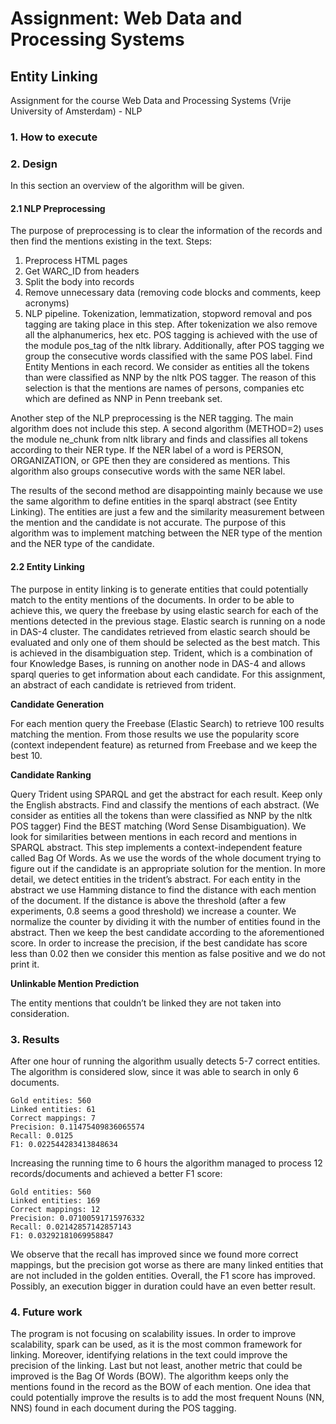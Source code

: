 # Assignment: Web Data and Processing Systems
## Entity Linking
Assignment for the course Web Data and Processing Systems (Vrije University of Amsterdam) - NLP

### 1. How to execute


### 2. Design
In this section an overview of the algorithm will be given.

#### 2.1 NLP Preprocessing
The purpose of preprocessing is to clear the information of the records and then find the mentions existing in the text. Steps:

1. Preprocess HTML pages
2. Get WARC_ID from headers
3. Split the body into records
4. Remove unnecessary data (removing code blocks and comments, keep acronyms)
5. NLP pipeline. Tokenization, lemmatization, stopword removal and pos tagging are taking place in this step. After tokenization we also remove all the alphanumerics, hex etc. POS tagging is achieved with the use of the module pos_tag of the nltk library. Additionally, after POS tagging we group the consecutive words classified with the same POS label.
Find Entity Mentions in each record. We consider as entities all the tokens than were classified as NNP by the nltk POS tagger. The reason of this selection is that the mentions are names of persons, companies etc which are defined as NNP in Penn treebank set.

Another step of the NLP preprocessing is the NER tagging. The main algorithm does not include this step. A second algorithm (METHOD=2) uses the module ne_chunk from nltk library and finds and classifies all tokens according to their NER type. If the NER label of a word is PERSON, ORGANIZATION, or GPE then they are considered as mentions. This algorithm also groups consecutive words with the same NER label.  

The results of the second method are disappointing mainly because we use the same algorithm to define entities in the sparql abstract (see Entity Linking). The entities are just a few and the similarity measurement between the mention and the candidate is not accurate. The purpose of this algorithm was to implement matching between the NER type of the mention and the NER type of the candidate.



#### 2.2 Entity Linking

The purpose in entity linking is to generate entities that could potentially match to the entity mentions of the documents. In order to be able to achieve this, we query the freebase by using elastic search for each of the mentions detected in the previous stage. Elastic search is running on a node in DAS-4 cluster. The candidates retrieved from elastic search should be evaluated and only one of them should be selected as the best match. This is achieved in the disambiguation step. Trident, which is a combination of four Knowledge Bases, is running on another node in DAS-4 and allows sparql queries to get information about each candidate. For this assignment, an abstract of each candidate is retrieved from trident.

<b>Candidate Generation</b>

For each mention query the Freebase (Elastic Search) to retrieve 100 results matching the mention. From those results we use the popularity score (context independent feature) as returned from Freebase and we keep the best 10.

<b>Candidate Ranking</b>

Query Trident using SPARQL and get the abstract for each result. Keep only the English abstracts.
Find and classify the mentions of each abstract. (We consider as entities all the tokens than were classified as NNP by the nltk POS tagger)
Find the BEST matching (Word Sense Disambiguation). We look for similarities between mentions in each record and mentions in SPARQL abstract. This step implements a context-independent feature called Bag Of Words. As we use the words of the whole document trying to figure out if the candidate is an appropriate solution for the mention. In more detail, we detect entities in the trident’s abstract. For each entity in the abstract we use Hamming distance to find the distance with each mention of the document. If the distance is above the threshold (after a few experiments, 0.8 seems a good threshold) we increase a counter. We normalize the counter by dividing it with the number of entities found in the abstract. Then we keep the best candidate according to the aforementioned score. In order to increase the precision, if the best candidate has score less than 0.02 then we consider this mention as false positive and we do not print it.

<b>Unlinkable Mention Prediction</b>

The entity mentions that couldn’t be linked they are not taken into consideration.


### 3. Results

After one hour of running the algorithm usually detects 5-7 correct entities. The algorithm is considered slow, since it was able to search in only 6 documents.
```
Gold entities: 560
Linked entities: 61
Correct mappings: 7
Precision: 0.11475409836065574
Recall: 0.0125
F1: 0.022544283413848634
```
Increasing the running time to 6 hours the algorithm managed to process 12 records/documents and achieved a better F1 score:
```
Gold entities: 560
Linked entities: 169
Correct mappings: 12
Precision: 0.07100591715976332
Recall: 0.02142857142857143
F1: 0.03292181069958847
```
We observe that the recall has improved since we found more correct mappings, but the precision got worse as there are many linked entities that are not included in the golden entities. Overall, the F1 score has improved. Possibly, an execution bigger in duration could have an even better result.

### 4. Future work
The program is not focusing on scalability issues. In order to improve scalability, spark can be used, as it is the most common framework for linking. Moreover, identifying relations in the text could improve the precision of the linking. Last but not least, another metric that could be improved is the Bag Of Words (BOW). The algorithm keeps only the mentions found in the record as the BOW of each mention. One idea that could potentially improve the results is to add the most frequent Nouns (NN, NNS) found in each document during the POS tagging.
